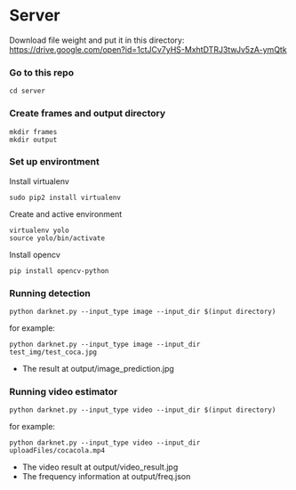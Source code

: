 # Server
Download file weight and put it in this directory: https://drive.google.com/open?id=1ctJCv7yHS-MxhtDTRJ3twJv5zA-ymQtk
### Go to this repo
```
cd server
```
### Create frames and output directory
```
mkdir frames
mkdir output
```
### Set up environtment
Install virtualenv
```
sudo pip2 install virtualenv
```
Create and active environment
```
virtualenv yolo
source yolo/bin/activate
```
Install opencv
```
pip install opencv-python
```

### Running detection
```
python darknet.py --input_type image --input_dir $(input directory)
```
for example:
```
python darknet.py --input_type image --input_dir test_img/test_coca.jpg
```
- The result at output/image_prediction.jpg
### Running video estimator
```
python darknet.py --input_type video --input_dir $(input directory)
```
for example:
```
python darknet.py --input_type video --input_dir uploadFiles/cocacola.mp4
```
- The video result at output/video_result.jpg
- The frequency information at output/freq.json
